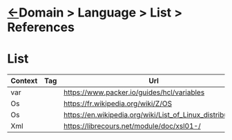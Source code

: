 <head><link rel="stylesheet" href="../../md.css"/><script src="../../md.js"></script></head>

[//]: #(Reference)
[Repo_Readme]:    ../README.md
[Item_Whatis]:    ../whatis/object_whatis.md


# [&larr;][Repo_Readme]Domain > Language > List > References


# List
|Context|Tag|Url|
|-|-|-|
|var||https://www.packer.io/guides/hcl/variables
|Os||https://fr.wikipedia.org/wiki/Z/OS
|Os||https://en.wikipedia.org/wiki/List_of_Linux_distributions
|Xml||https://librecours.net/module/doc/xsl01-/